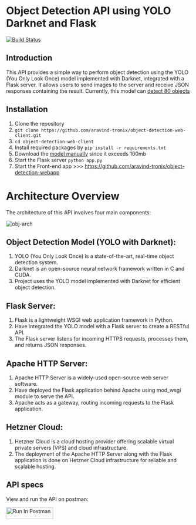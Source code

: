 # Object Detection API using YOLO Darknet and Flask
[![Build Status](https://travis-ci.org/joemccann/dillinger.svg?branch=master)](https://travis-ci.org/joemccann/dillinger)

## Introduction
This API provides a simple way to perform object detection using the YOLO (You Only Look Once) model implemented with Darknet, integrated with a Flask server. It allows users to send images to the server and receive JSON responses containing the result. Currently, this model can [detect 80 objects](https://github.com/aravind-tronix/object-detection-web-client/blob/main/CustomConfigs/obj.names)

## Installation

1. Clone the repository 
2. `git clone https://github.com/aravind-tronix/object-detection-web-client.git`
3. `cd object-detection-web-client`
4. Install required packages by `pip install -r requirements.txt`
5. Download the [model manually](https://github.com/aravind-tronix/object-detection-web-client/raw/main/count.weights?download=) since it exceeds 100mb
6. Start the Flask server `python app.py`
7. Start the Front-end app >>> https://github.com/aravind-tronix/object-detection-webapp

# Architecture Overview
The architecture of this API involves four main components:

![obj-arch](https://github.com/aravind-tronix/object-detection-web-client/assets/37391678/3a0b4d87-61a2-4a68-bd42-7f1c3dc99a36)


## Object Detection Model (YOLO with Darknet):
1. YOLO (You Only Look Once) is a state-of-the-art, real-time object detection system.
2. Darknet is an open-source neural network framework written in C and CUDA.
3. Project uses the YOLO model implemented with Darknet for efficient object detection.

## Flask Server:
1. Flask is a lightweight WSGI web application framework in Python.
2. Have integrated the YOLO model with a Flask server to create a RESTful API.
3. The Flask server listens for incoming HTTPS requests, processes them, and returns JSON responses.

## Apache HTTP Server:
1. Apache HTTP Server is a widely-used open-source web server software.
2. Have deployed the Flask application behind Apache using mod_wsgi module to serve the API.
3. Apache acts as a gateway, routing incoming requests to the Flask application.

## Hetzner Cloud:
1. Hetzner Cloud is a cloud hosting provider offering scalable virtual private servers (VPS) and cloud infrastructure.
2. The deployment of the Apache HTTP Server along with the Flask application is done on Hetzner Cloud infrastructure for reliable and scalable hosting.

## API specs
View and run the API on postman:

[<img src="https://run.pstmn.io/button.svg" alt="Run In Postman" style="width: 128px; height: 32px;">](https://god.gw.postman.com/run-collection/19731308-de809fbb-ad07-41e6-a467-1dbdddec0ee8?action=collection%2Ffork&source=rip_markdown&collection-url=entityId%3D19731308-de809fbb-ad07-41e6-a467-1dbdddec0ee8%26entityType%3Dcollection%26workspaceId%3D23622230-6743-4c78-a275-9fda74fadd74)

